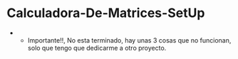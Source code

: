 # Calculadora-De-Matrices-SetUp
- - Importante!!, No esta terminado, hay unas 3 cosas que no funcionan, solo que tengo que dedicarme a otro proyecto.
